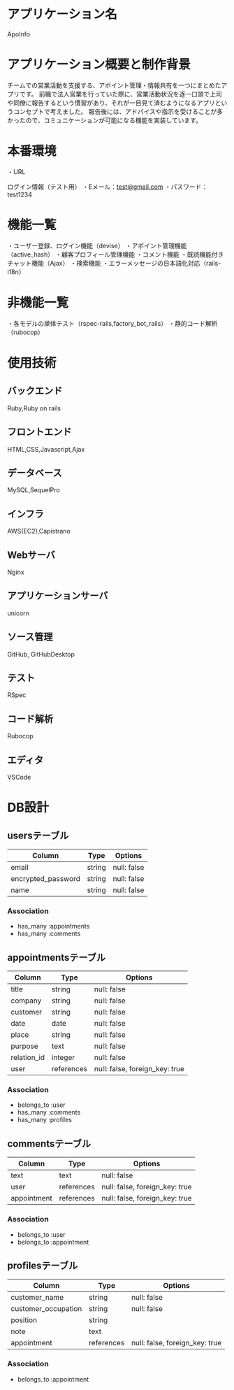 # アプリケーション名
ApoInfo

# アプリケーション概要と制作背景
チームでの営業活動を支援する、アポイント管理・情報共有を一つにまとめたアプリです。
前職で法人営業を行っていた際に、営業活動状況を逐一口頭で上司や同僚に報告するという慣習があり、それが一目見て済むようになるアプリというコンセプトで考えました。
報告後には、アドバイスや指示を受けることが多かったので、コミュニケーションが可能になる機能を実装しています。

# 本番環境
・URL

ログイン情報（テスト用）
・Eメール：test@gmail.com
・パスワード：test1234

# 機能一覧
・ユーザー登録、ログイン機能（devise）
・アポイント管理機能（active_hash）
・顧客プロフィール管理機能
・コメント機能
・既読機能付きチャット機能（Ajax）
・検索機能
・エラーメッセージの日本語化対応（rails-i18n）

# 非機能一覧
・各モデルの単体テスト（rspec-rails,factory_bot_rails）
・静的コード解析（rubocop）

# 使用技術
## バックエンド
Ruby,Ruby on rails

## フロントエンド
HTML,CSS,Javascript,Ajax

## データベース
MySQL,SequelPro

## インフラ
AWS(EC2),Capistrano

## Webサーバ
Nginx

## アプリケーションサーバ
unicorn

## ソース管理
GitHub, GitHubDesktop

## テスト
RSpec

## コード解析
Rubocop

## エディタ
VSCode

# DB設計
## usersテーブル
| Column             | Type   | Options     |
| ------             | ----   | -------     |
| email              | string | null: false |
| encrypted_password | string | null: false |
| name               | string | null: false |

### Association
- has_many :appointments
- has_many :comments

## appointmentsテーブル
| Column      | Type       | Options                        |
| ------      | ----       | -------                        |
| title       | string     | null: false                    |
| company     | string     | null: false                    |
| customer    | string     | null: false                    |
| date        | date       | null: false                    |
| place       | string     | null: false                    |
| purpose     | text       | null: false                    |
| relation_id | integer    | null: false                    |
| user        | references | null: false, foreign_key: true |

### Association
- belongs_to :user
- has_many :comments
- has_many :profiles

## commentsテーブル
| Column      | Type       | Options                        |
| ------      | ----       | -------                        |
| text        | text       | null: false                    |
| user        | references | null: false, foreign_key: true |
| appointment | references | null: false, foreign_key: true |

### Association
- belongs_to :user
- belongs_to :appointment

## profilesテーブル
| Column              | Type       | Options                        |
| ------              | ----       | -------                        |
| customer_name       | string     | null: false                    |
| customer_occupation | string     | null: false                    |
| position            | string     |                                |
| note                | text       |                                |
| appointment         | references | null: false, foreign_key: true |

### Association
- belongs_to :appointment